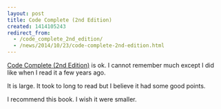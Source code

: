 ```yaml
---
layout: post
title: Code Complete (2nd Edition)
created: 1414105243
redirect_from:
  - /code_complete_2nd_edition/
  - /news/2014/10/23/code-complete-2nd-edition.html
---
```

<a href="http://www.amazon.ca/Code-Complete-2nd-Steve-McConnell/dp/0735619670/ref=sr_1_1?ie=UTF8&qid=1414104634&sr=8-1&keywords=code+complete">Code Complete (2nd Edition)</a> is ok.  I cannot remember much except I did like when I read it a few years ago.

It is large.  It took to long to read but I believe it had some good points.  

I recommend this book.  I wish it were smaller.
